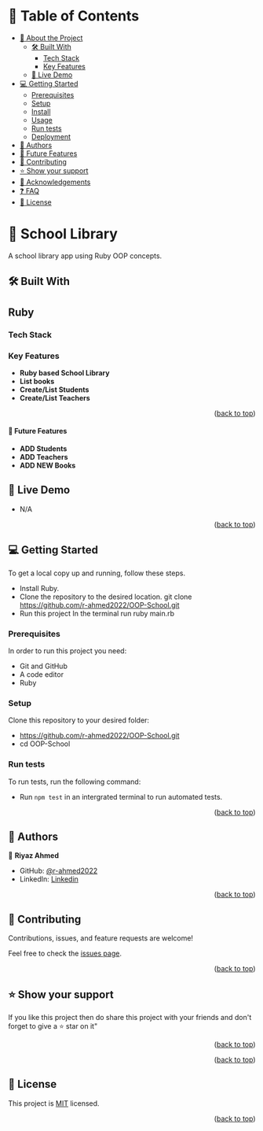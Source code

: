 <!-- TABLE OF CONTENTS -->

# 📗 Table of Contents

- [📖 About the Project](#about-project)
  - [🛠 Built With](#built-with)
    - [Tech Stack](#tech-stack)
    - [Key Features](#key-features)
  - [🚀 Live Demo](#live-demo)
- [💻 Getting Started](#getting-started)
  - [Prerequisites](#prerequisites)
  - [Setup](#setup)
  - [Install](#install)
  - [Usage](#usage)
  - [Run tests](#run-tests)
  - [Deployment](#triangular_flag_on_post-deployment)
- [👥 Authors](#authors)
- [🔭 Future Features](#future-features)
- [🤝 Contributing](#contributing)
- [⭐️ Show your support](#support)
- [🙏 Acknowledgements](#acknowledgements)
- [❓ FAQ](#faq)
- [📝 License](#license)

<!-- PROJECT DESCRIPTION -->

# 📖 School Library<a name="about-project"></a>

A school library app using Ruby OOP concepts.

## 🛠 Built With <a name="built-with"></a>
##  Ruby
### Tech Stack <a name="tech-stack"></a>


<!-- Features -->

### Key Features <a name="key-features"></a>
- **Ruby based School Library**
- **List books**
- **Create/List  Students**
- **Create/List Teachers**



<p align="right">(<a href="#readme-top">back to top</a>)</p>

#### 🔭 Future Features <a name="future-features"></a>

- **ADD Students**
- **ADD Teachers**
- **ADD NEW Books**


## 🚀 Live Demo <a name="live-demo"></a>

- N/A

<p align="right">(<a href="#readme-top">back to top</a>)</p>

<!-- GETTING STARTED -->


## 💻 Getting Started <a name="getting-started"></a>

To get a local copy up and running, follow these steps.

-  Install Ruby.
- Clone the repository to the desired location.
   git clone https://github.com/r-ahmed2022/OOP-School.git 
- Run this project 
    In the terminal run ruby main.rb

### Prerequisites

In order to run this project you need:

- Git and GitHub
- A code editor
- Ruby
### Setup

Clone this repository to your desired folder:

  -  https://github.com/r-ahmed2022/OOP-School.git 
  - cd OOP-School

### Run tests

To run tests, run the following command:

- Run `npm test` in an intergrated terminal to run automated tests.
<!--
Example command:

```sh
  bin/rails test test/models/article_test.rb
```

--->

<p align="right">(<a href="#readme-top">back to top</a>)</p>

<!-- AUTHORS -->

## 👥 Authors <a name="authors"></a>

👤 **Riyaz Ahmed**

- GitHub: [@r-ahmed2022](https://github.com/r-ahmed2022)
- LinkedIn: [Linkedin](https://www.linkedin.com/in/riyaz-ahmed-4216a71a8/)

<p align="right">(<a href="#readme-top">back to top</a>)</p>

<!-- CONTRIBUTING -->

## 🤝 Contributing <a name="contributing"></a>

Contributions, issues, and feature requests are welcome!

Feel free to check the [issues page](https://github.com/r-ahmed2022/enumerable/issues).

<p align="right">(<a href="#readme-top">back to top</a>)</p>

<!-- SUPPORT -->

## ⭐️ Show your support <a name="support"></a>

If you like this project then do share this project with your friends and don't forget to give a ⭐ star on it"


<p align="right">(<a href="#readme-top">back to top</a>)</p>

<!-- FAQ (optional) -->


<p align="right">(<a href="#readme-top">back to top</a>)</p>

<!-- LICENSE -->

## 📝 License <a name="license"></a>

This project is [MIT](./MIT.md) licensed.

<p align="right">(<a href="#readme-top">back to top</a>)</p>